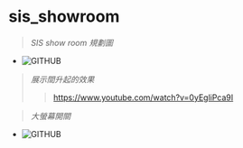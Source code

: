 # sis_showroom

> *SIS show room 規劃圖*
* ![GITHUB]( https://i.imgur.com/4J9NYEL.jpg "show room")

> *展示間升起的效果*
>> https://www.youtube.com/watch?v=0yEgliPca9I

> *大螢幕開關*
* ![GITHUB]( https://i.imgur.com/PqCijCQ.jpg "大螢幕")
